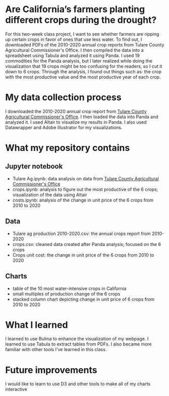 
# Are California’s farmers planting different crops during the drought?
For this two-week class project, I want to see whether farmers are ripping up certain crops in favor of ones that use less water. To find out, I downloaded PDFs of the 2010-2020 annual crop reports from Tulare County Agricultural Commissioner's Office. I then compiled the data into a spreadsheet using Tabula and analyzed it using Panda. I used 19 commodities for the Panda analysis, but I later realized while doing the visualization that 19 crops might be too confusing for the readers, so I cut it down to 6 crops. Through the analysis, I found out things such as: the crop with the most productive value and the most productive year of each crop. 
# My data collection process
I downloaded the 2010-2020 annual crop report from [Tulare County Agricultural Commissioner's Office](https://agcomm.co.tulare.ca.us/standards-and-exclusion/crop-reports1/). I then loaded the data into Panda and analyzed it. I used Altair to visualize my results in Panda. I also used Datawrapper and Adobe Illustrator for my visualizations.  
# What my repository contains
## Jupyter notebook
* Tulare Ag.ipynb: data analysis on data from [Tulare County Agricultural Commissioner's Office](https://agcomm.co.tulare.ca.us/standards-and-exclusion/crop-reports1/)
* crops.ipynb: analysis to figure out the most productive of the 6 crops; visualization of the data using Altair
* costs.ipynb: analysis of the change in unit price of the 6 crops from 2010 to 2020
## Data
* Tulare ag production 2010-2020.csv: the annual crops report from 2010-2020
* crops.csv: cleaned data created after Panda analysis; focused on the 6 crops
* Crops unit cost: the change in unit price of the 6 crops from 2010 to 2020
## Charts
* table of the 10 most water-intensive crops in California
* small multiples of production change of the 6 crops
* stacked column chart depicting change in unit price of 6 crops from 2010 to 2020
# What I learned
I learned to use Bulma to enhance the visualization of my webpage. I learned to use Tabula to extract tables from PDFs. I also became more familiar with other tools I've learned in this class.
# Future improvements
I would like to learn to use D3 and other tools to make all of my charts interactive 